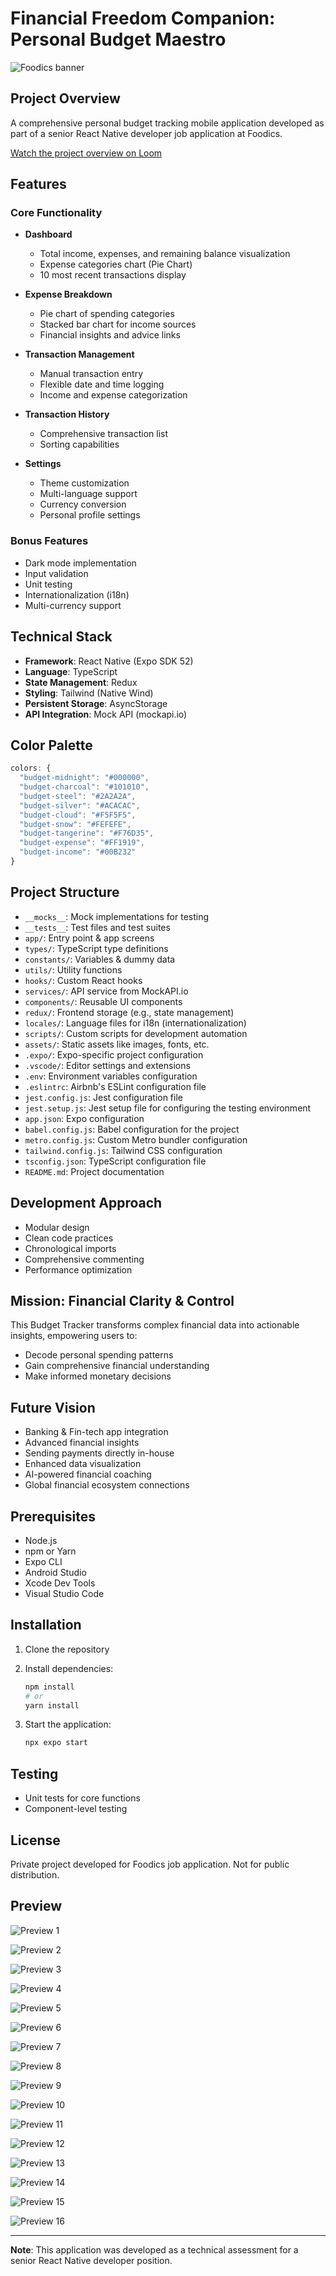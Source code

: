 # Financial Freedom Companion: Personal Budget Maestro

![Foodics banner](./assets/preview/foodics.png)

## Project Overview

A comprehensive personal budget tracking mobile application developed as part of a senior React Native developer job application at Foodics.

  [Watch the project overview on Loom](https://www.loom.com/share/3081b1ac448b40659042c948e42e5dd0?sid=b59e5261-6f0a-4559-b914-f67f192c4dd5)

## Features

### Core Functionality

- **Dashboard**
  - Total income, expenses, and remaining balance visualization
  - Expense categories chart (Pie Chart)
  - 10 most recent transactions display

- **Expense Breakdown**
  - Pie chart of spending categories
  - Stacked bar chart for income sources
  - Financial insights and advice links

- **Transaction Management**
  - Manual transaction entry
  - Flexible date and time logging
  - Income and expense categorization

- **Transaction History**
  - Comprehensive transaction list
  - Sorting capabilities

- **Settings**
  - Theme customization
  - Multi-language support
  - Currency conversion
  - Personal profile settings

### Bonus Features

- Dark mode implementation
- Input validation
- Unit testing
- Internationalization (i18n)
- Multi-currency support

## Technical Stack

- **Framework**: React Native (Expo SDK 52)
- **Language**: TypeScript
- **State Management**: Redux
- **Styling**: Tailwind (Native Wind)
- **Persistent Storage**: AsyncStorage
- **API Integration**: Mock API (mockapi.io)

## Color Palette

```javascript
colors: {
  "budget-midnight": "#000000",
  "budget-charcoal": "#101010",
  "budget-steel": "#2A2A2A",
  "budget-silver": "#ACACAC",
  "budget-cloud": "#F5F5F5",
  "budget-snow": "#FEFEFE",
  "budget-tangerine": "#F76D35",
  "budget-expense": "#FF1919",
  "budget-income": "#00B232"
}
```

## Project Structure

- `__mocks__`: Mock implementations for testing
- `__tests__`: Test files and test suites
- `app/`: Entry point & app screens
- `types/`: TypeScript type definitions
- `constants/`: Variables & dummy data
- `utils/`: Utility functions
- `hooks/`: Custom React hooks
- `services/`: API service from MockAPI.io
- `components/`: Reusable UI components
- `redux/`: Frontend storage (e.g., state management)
- `locales/`: Language files for i18n (internationalization)
- `scripts/`: Custom scripts for development automation
- `assets/`: Static assets like images, fonts, etc.
- `.expo/`: Expo-specific project configuration
- `.vscode/`: Editor settings and extensions
- `.env`: Environment variables configuration
- `.eslintrc`: Airbnb's ESLint configuration file
- `jest.config.js`: Jest configuration file
- `jest.setup.js`: Jest setup file for configuring the testing environment
- `app.json`: Expo configuration
- `babel.config.js`: Babel configuration for the project
- `metro.config.js`: Custom Metro bundler configuration
- `tailwind.config.js`: Tailwind CSS configuration
- `tsconfig.json`: TypeScript configuration file
- `README.md`: Project documentation

## Development Approach

- Modular design
- Clean code practices
- Chronological imports
- Comprehensive commenting
- Performance optimization

## Mission: Financial Clarity & Control

This Budget Tracker transforms complex financial data into actionable insights, empowering users to:

- Decode personal spending patterns
- Gain comprehensive financial understanding
- Make informed monetary decisions

## Future Vision

- Banking & Fin-tech app integration
- Advanced financial insights
- Sending payments directly in-house
- Enhanced data visualization
- AI-powered financial coaching
- Global financial ecosystem connections

## Prerequisites

- Node.js
- npm or Yarn
- Expo CLI
- Android Studio
- Xcode Dev Tools
- Visual Studio Code

## Installation

1. Clone the repository
2. Install dependencies:

   ```bash
   npm install
   # or
   yarn install
   ```

3. Start the application:

   ```bash
   npx expo start
   ```

## Testing

- Unit tests for core functions
- Component-level testing

## License

Private project developed for Foodics job application. Not for public distribution.

## Preview

![Preview 1](assets/preview/1.png)

![Preview 2](assets/preview/2.png)

![Preview 3](assets/preview/3.png)

![Preview 4](assets/preview/4.png)

![Preview 5](assets/preview/5.png)

![Preview 6](assets/preview/6.png)

![Preview 7](assets/preview/7.png)

![Preview 8](assets/preview/8.png)

![Preview 9](assets/preview/9.png)

![Preview 10](assets/preview/10.png)

![Preview 11](assets/preview/11.png)

![Preview 12](assets/preview/12.png)

![Preview 13](assets/preview/13.png)

![Preview 14](assets/preview/14.png)

![Preview 15](assets/preview/15.png)

![Preview 16](assets/preview/16.png)

---

**Note**: This application was developed as a technical assessment for a senior React Native developer position.

